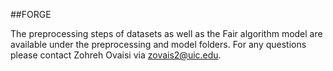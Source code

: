 ##FORGE

The preprocessing steps of datasets as well as the Fair algorithm model are available under the preprocessing and model folders. 
For any questions please contact Zohreh Ovaisi via zovais2@uic.edu.
